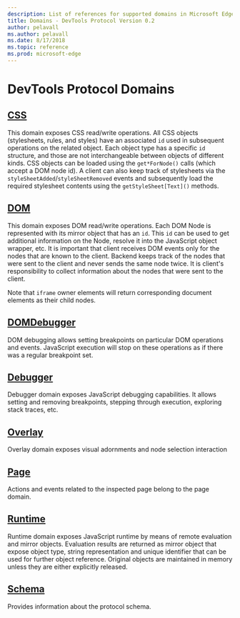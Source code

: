 ```yaml
---
description: List of references for supported domains in Microsoft Edge DevTools Protocol Version 0.2.
title: Domains - DevTools Protocol Version 0.2
author: pelavall
ms.author: pelavall
ms.date: 8/17/2018
ms.topic: reference
ms.prod: microsoft-edge
---
```

# DevTools Protocol Domains
## [CSS](css.md)
This domain exposes CSS read/write operations. All CSS objects (stylesheets, rules, and styles) have an associated `id` used in subsequent operations on the related object. Each object type has a specific `id` structure, and those are not interchangeable between objects of different kinds. CSS objects can be loaded using the `get*ForNode()` calls (which accept a DOM node id). A client can also keep track of stylesheets via the `styleSheetAdded`/`styleSheetRemoved` events and subsequently load the required stylesheet contents using the `getStyleSheet[Text]()` methods.
## [DOM](dom.md)
This domain exposes DOM read/write operations. Each DOM Node is represented with its mirror object that has an `id`. This `id` can be used to get additional information on the Node, resolve it into the JavaScript object wrapper, etc. It is important that client receives DOM events only for the nodes that are known to the client. Backend keeps track of the nodes that were sent to the client and never sends the same node twice. It is client's responsibility to collect information about the nodes that were sent to the client.<p>Note that `iframe` owner elements will return corresponding document elements as their child nodes.</p>
## [DOMDebugger](domdebugger.md)
DOM debugging allows setting breakpoints on particular DOM operations and events. JavaScript execution will stop on these operations as if there was a regular breakpoint set.
## [Debugger](debugger.md)
Debugger domain exposes JavaScript debugging capabilities. It allows setting and removing breakpoints, stepping through execution, exploring stack traces, etc.
## [Overlay](overlay.md)
Overlay domain exposes visual adornments and node selection interaction
## [Page](page.md)
Actions and events related to the inspected page belong to the page domain.
## [Runtime](runtime.md)
Runtime domain exposes JavaScript runtime by means of remote evaluation and mirror objects. Evaluation results are returned as mirror object that expose object type, string representation and unique identifier that can be used for further object reference. Original objects are maintained in memory unless they are either explicitly released.
## [Schema](schema.md)
Provides information about the protocol schema.

